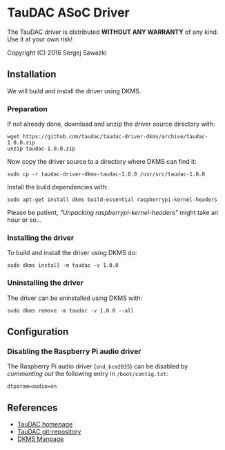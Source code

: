TauDAC ASoC Driver
==================

The TauDAC driver is distributed **WITHOUT ANY WARRANTY** of any kind.
Use it at your own risk!

Copyright (C) 2016 Sergej Sawazki

Installation
------------

We will build and install the driver using DKMS.

### Preparation

If not already done, download and unzip the driver source directory with:

    wget https://github.com/taudac/taudac-driver-dkms/archive/taudac-1.0.0.zip
    unzip taudac-1.0.0.zip

Now copy the driver source to a directory where DKMS can find it:

    sudo cp -r taudac-driver-dkms-taudac-1.0.0 /usr/src/taudac-1.0.0

Install the build dependencies with:

    sudo apt-get install dkms build-essential raspberrypi-kernel-headers

Please be patient, _"Unpacking raspberrypi-kernel-headers"_ might take an
hour or so...

### Installing the driver

To build and install the driver using DKMS do:

    sudo dkms install -m taudac -v 1.0.0

### Uninstalling the driver

The driver can be uninstalled using DKMS with:

    sudo dkms remove -m taudac -v 1.0.0 --all

Configuration
-------------

### Disabling the Raspberry Pi audio driver

The Raspberry Pi audio driver (`snd_bcm2835`) can be disabled by _commenting
out_ the following entry in `/boot/contig.txt`:

    dtparam=audio=on

References
----------

- [TauDAC homepage](http://www.taudac.com)
- [TauDAC git-repository](https://github.com/taudac/taudac-driver-dkms)
- [DKMS Manpage](http://linux.dell.com/dkms/manpage.html)

